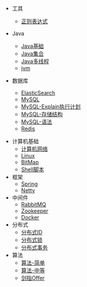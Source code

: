 
* 工具
  - [正则表达式](./docs/a-1正则表达式.md)
* Java
  * [Java基础](./docs/b-1Java基础.md)
  * [Java集合](./docs/b-2Java集合.md)
  * [Java多线程](./docs/b-3Java多线程.md)
  * [jvm](./docs/b-4jvm.md)
* 数据库

  * [ElasticSearch](./docs/c-1ElasticSearch.md)
  * [MySQL](./docs/c-2MySQL.md)
  * [MySQL-Explain执行计划](./docs/c-2-1MySQL-Explain执行计划.md)
  * [MySQL-存储结构](./docs/c-2-2MySQL-存储结构.md)
  * [MySQL-语法](./docs/c-2-3MySQL-语法.md)
  * [Redis](./docs/c-3Redis.md)


- 计算机基础
  - [计算机网络](./docs/d-1计算机网络.md)
  - [Linux](./docs/d-2Linux.md)
  - [BitMap](./docs/d-3BitMap.md)
  - [Shell脚本](./docs/d-4Shell脚本.md)
- 框架
  - [Spring](./docs/e-1Spring.md)
  - [Netty](./docs/e-2Netty.md)
- 中间件
  - [RabbitMQ](./docs/f-1RabbitMQ.md)
  - [Zookeeper](./docs/f-2Zookeeper.md)
  - [Docker](./docs/f-3Docker.md)
- 分布式
  - [分布式ID](./docs/g-1分布式ID.md)
  - [分布式锁](./docs/g-2分布式锁.md)
  - [分布式事务](./docs/g-3分布式事务.md)
- 算法
  - [算法-简单](./docs/h-1算法-简单.md)
  - [算法-中等](./docs/h-2算法-中等.md)
  - [剑指Offer](./docs/h-3算法-剑指Offer.md)
